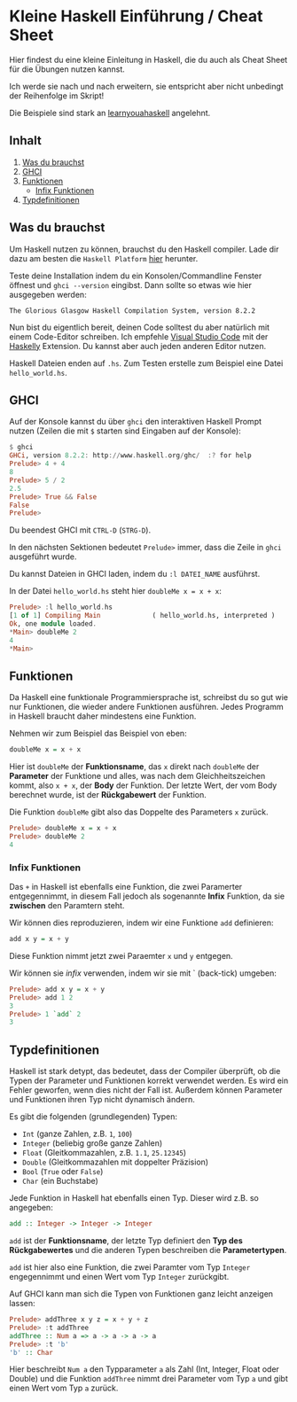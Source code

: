 # Kleine Haskell Einführung / Cheat Sheet

Hier findest du eine kleine Einleitung in Haskell, die du auch als Cheat Sheet für die Übungen nutzen kannst.

Ich werde sie nach und nach erweitern, sie entspricht aber nicht unbedingt der Reihenfolge im Skript!

Die Beispiele sind stark an [learnyouahaskell](http://learnyouahaskell.com/introduction) angelehnt.

## Inhalt

1. [Was du brauchst](#wasdubrauchst)
2. [GHCI](#ghci)
3. [Funktionen](#funktionen)
   - [Infix Funktionen](#infix)
4. [Typdefinitionen](#Typdefinitionen)

## Was du brauchst <a name="wasdubrauchst"></a>

Um Haskell nutzen zu können, brauchst du den Haskell compiler. Lade dir dazu am besten die `Haskell Platform` [hier](https://www.haskell.org/platform/) herunter.

Teste deine Installation indem du ein Konsolen/Commandline Fenster öffnest und `ghci --version` eingibst. Dann sollte so etwas wie hier ausgegeben werden:

```
The Glorious Glasgow Haskell Compilation System, version 8.2.2
```

Nun bist du eigentlich bereit, deinen Code solltest du aber natürlich mit einem Code-Editor schreiben. Ich empfehle [Visual Studio Code](https://code.visualstudio.com/) mit der [Haskelly](https://marketplace.visualstudio.com/items?itemName=UCL.haskelly) Extension. Du kannst aber auch jeden anderen Editor nutzen.

Haskell Dateien enden auf `.hs`. Zum Testen erstelle zum Beispiel eine Datei `hello_world.hs`.

## GHCI <a name="ghci"></a>

Auf der Konsole kannst du über `ghci` den interaktiven Haskell Prompt nutzen (Zeilen die mit `$` starten sind Eingaben auf der Konsole):

```haskell
$ ghci
GHCi, version 8.2.2: http://www.haskell.org/ghc/  :? for help
Prelude> 4 + 4
8
Prelude> 5 / 2
2.5
Prelude> True && False
False
Prelude>
```

Du beendest GHCI mit `CTRL-D` (`STRG-D`).

In den nächsten Sektionen bedeutet `Prelude>` immer, dass die Zeile in `ghci` ausgeführt wurde.

Du kannst Dateien in GHCI laden, indem du `:l DATEI_NAME` ausführst.

In der Datei `hello_world.hs` steht hier `doubleMe x = x + x`:

```haskell
Prelude> :l hello_world.hs
[1 of 1] Compiling Main             ( hello_world.hs, interpreted )
Ok, one module loaded.
*Main> doubleMe 2
4
*Main>
```

## Funktionen <a name="funktionen"></a>

Da Haskell eine funktionale Programmiersprache ist, schreibst du so gut wie nur Funktionen, die wieder andere Funktionen ausführen. Jedes Programm in Haskell braucht daher mindestens eine Funktion.

Nehmen wir zum Beispiel das Beispiel von eben:

```haskell
doubleMe x = x + x
```

Hier ist `doubleMe` der **Funktionsname**, das `x` direkt nach `doubleMe` der **Parameter** der Funktione und alles, was nach dem Gleichheitszeichen kommt, also `x + x`, der **Body** der Funktion. Der letzte Wert, der vom Body berechnet wurde, ist der **Rückgabewert** der Funktion.

Die Funktion `doubleMe` gibt also das Doppelte des Parameters `x` zurück.

```haskell
Prelude> doubleMe x = x + x
Prelude> doubleMe 2
4
```

### Infix Funktionen <a name="infix"></a>

Das `+` in Haskell ist ebenfalls eine Funktion, die zwei Paramerter entgegennimmt, in diesem Fall jedoch als sogenannte **Infix** Funktion, da sie **zwischen** den Paramtern steht.

Wir können dies reproduzieren, indem wir eine Funktione `add` definieren:

```haskell
add x y = x + y
```

Diese Funktion nimmt jetzt zwei Paraemter `x` und `y` entgegen.

Wir können sie _infix_ verwenden, indem wir sie mit \` (back-tick) umgeben:

```haskell
Prelude> add x y = x + y
Prelude> add 1 2
3
Prelude> 1 `add` 2
3
```

## Typdefinitionen <a name="Typdefinitionen"></a>

Haskell ist stark detypt, das bedeutet, dass der Compiler überprüft, ob die Typen der Parameter und Funktionen korrekt verwendet werden. Es wird ein Fehler geworfen, wenn dies nicht der Fall ist. Außerdem können Parameter und Funktionen ihren Typ nicht dynamisch ändern.

Es gibt die folgenden (grundlegenden) Typen:

- `Int` (ganze Zahlen, z.B. `1`, `100`)
- `Integer` (beliebig große ganze Zahlen)
- `Float` (Gleitkommazahlen, z.B. `1.1`, `25.12345`)
- `Double` (Gleitkommazahlen mit doppelter Präzision)
- `Bool` (`True` oder `False`)
- `Char` (ein Buchstabe)

Jede Funktion in Haskell hat ebenfalls einen Typ. Dieser wird z.B. so angegeben:

```haskell
add :: Integer -> Integer -> Integer
```

`add` ist der **Funktionsname**, der letzte Typ definiert den **Typ des Rückgabewertes** und die anderen Typen beschreiben die **Parametertypen**.

`add` ist hier also eine Funktion, die zwei Paramter vom Typ `Integer` engegennimmt und einen Wert vom Typ `Integer` zurückgibt.

Auf GHCI kann man sich die Typen von Funktionen ganz leicht anzeigen lassen:

```haskell
Prelude> addThree x y z = x + y + z
Prelude> :t addThree
addThree :: Num a => a -> a -> a -> a
Prelude> :t 'b'
'b' :: Char
```

Hier beschreibt `Num a` den Typparameter `a` als Zahl (Int, Integer, Float oder Double) und die Funktion `addThree` nimmt drei Parameter vom Typ `a` und gibt einen Wert vom Typ `a` zurück.
